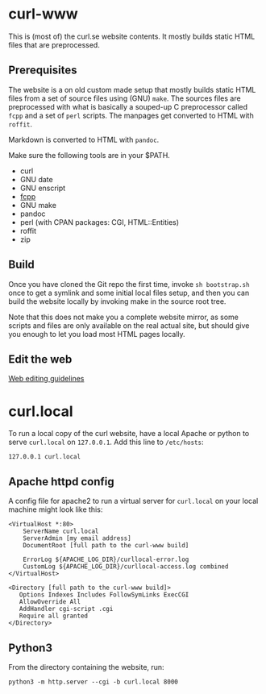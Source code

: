 # curl-www

This is (most of) the curl.se website contents. It mostly builds static
HTML files that are preprocessed.

## Prerequisites

The website is a on old custom made setup that mostly builds static HTML
files from a set of source files using (GNU) `make`. The sources files are
preprocessed with what is basically a souped-up C preprocessor called `fcpp`
and a set of `perl` scripts. The manpages get converted to HTML with
`roffit`.

Markdown is converted to HTML with `pandoc`.

Make sure the following tools are in your $PATH.

 - curl
 - GNU date
 - GNU enscript
 - [fcpp](https://daniel.haxx.se/projects/fcpp/)
 - GNU make
 - pandoc
 - perl (with CPAN packages: CGI, HTML::Entities)
 - roffit
 - zip

## Build

Once you have cloned the Git repo the first time, invoke `sh bootstrap.sh` once
to get a symlink and some initial local files setup, and then you can
build the website locally by invoking make in the source root tree.

Note that this does not make you a complete website mirror, as some scripts
and files are only available on the real actual site, but should give you
enough to let you load most HTML pages locally.

## Edit the web

[Web editing guidelines](https://curl.se/web-editing.html)

# curl.local

To run a local copy of the curl website, have a local Apache or python
to serve `curl.local` on `127.0.0.1`. Add this line to `/etc/hosts`:

    127.0.0.1 curl.local

## Apache httpd config

A config file for apache2 to run a virtual server for `curl.local` on your
local machine might look like this:

~~~
<VirtualHost *:80>
    ServerName curl.local
    ServerAdmin [my email address]
    DocumentRoot [full path to the curl-www build]

    ErrorLog ${APACHE_LOG_DIR}/curllocal-error.log
    CustomLog ${APACHE_LOG_DIR}/curllocal-access.log combined
</VirtualHost>

<Directory [full path to the curl-www build]>
   Options Indexes Includes FollowSymLinks ExecCGI
   AllowOverride All
   AddHandler cgi-script .cgi
   Require all granted
</Directory>
~~~

## Python3

From the directory containing the website, run:

    python3 -m http.server --cgi -b curl.local 8000
